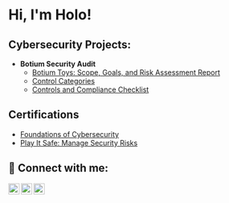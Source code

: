 <h1>Hi, I'm Holo!</h1>

<h2>Cybersecurity Projects:</h2>

- <b>Botium Security Audit</b>
  - [Botium Toys: Scope, Goals, and Risk Assessment Report](https://docs.google.com/document/d/14ginf-wIYJjFdAtzgxB3-bTD-zRo4sEVqHFd3Tlbzu0/edit?usp=drive_link)
  - [Control Categories](https://docs.google.com/document/d/1CJvBY5NHWHD4WIi6Ut8A2cRFKJx2-T1DadQyOhiFnDU/edit?usp=drive_link&resourcekey=0--VCdurKHe5yq24r0EMnLCg)
  - [Controls and Compliance Checklist](https://docs.google.com/document/d/1uFcPG1YbM2Enfony2zKtxJUt869yvunXmLR530JKrLs/edit?usp=drive_link)
 
<h2>Certifications</h2>

  - [Foundations of Cybersecurity](https://coursera.org/share/35e7671f68ba535ffa0d720be48ea13f)
  - [Play It Safe: Manage Security Risks](https://coursera.org/share/33f59037f5707ccc1e2ddef5bdf80f3d)

<h2> 🤳 Connect with me:</h2>

[<img align="left" alt="HoloOlagoke | Twitter" width="22px" src="https://cdn.jsdelivr.net/npm/simple-icons@v3/icons/twitter.svg" />][twitter]
[<img align="left" alt="HoloOlagoke | LinkedIn" width="22px" src="https://cdn.jsdelivr.net/npm/simple-icons@v3/icons/linkedin.svg" />][linkedin]
[<img align="left" alt="HoloOlagoke | Instagram" width="22px" src="https://cdn.jsdelivr.net/npm/simple-icons@v3/icons/instagram.svg" />][instagram]

[twitter]: https://twitter.com/olarragoken
[instagram]: https://www.instagram.com/holoolagoke/
[linkedin]: https://www.linkedin.com/in/olagoke-holo-212590272

<!--
**joshmadakor1/joshmadakor1** is a ✨ _special_ ✨ repository because its `README.md` (this file) appears on your GitHub profile.

Here are some ideas to get you started:

- 🔭 I’m currently working on ...
- 🌱 I’m currently learning ...
- 👯 I’m looking to collaborate on ...
- 🤔 I’m looking for help with ...
- 💬 Ask me about ...
- 📫 How to reach me: ...
- 😄 Pronouns: ...
- ⚡ Fun fact: ...
-->
